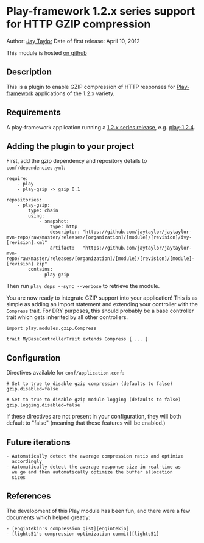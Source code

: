 # Play-framework 1.2.x series support for HTTP GZIP compression

Author: [Jay Taylor][jaytaylor]
Date of first release: April 10, 2012

This module is hosted [on github](https://github.com/jaytaylor/play-gzip/ "Play-gzip on github")

## Description

This is a plugin to enable GZIP compression of HTTP responses for [Play-framework][]
applications of the 1.2.x variety.


## Requirements

A play-framework application running a [1.2.x series release][Play-framework-releases],
e.g. [play-1.2.4][].


## Adding the plugin to your project

First, add the gzip dependency and repository details to `conf/dependencies.yml`:

    require:
        - play
        - play-gzip -> gzip 0.1

    repositories:
        - play-gzip:
            type: chain
            using:
                - snapshot:
                    type: http
                    descriptor: "https://github.com/jaytaylor/jaytaylor-mvn-repo/raw/master/releases/[organization]/[module]/[revision]/ivy-[revision].xml"
                    artifact:   "https://github.com/jaytaylor/jaytaylor-mvn-repo/raw/master/releases/[organization]/[module]/[revision]/[module]-[revision].zip"
            contains:
                - play-gzip

Then run `play deps --sync --verbose` to retrieve the module.

You are now ready to integrate GZIP support into your application!  This is as
simple as adding an import statement and extending your controller with the
`Compress` trait.  For DRY purposes, this should probably be a base controller
trait which gets inherited by all other controllers.

    import play.modules.gzip.Compress

    trait MyBaseControllerTrait extends Compress { ... }


## Configuration

Directives available for `conf/application.conf`:

    # Set to true to disable gzip compression (defaults to false)
    gzip.disabled=false

    # Set to true to disable gzip module logging (defaults to false)
    gzip.logging.disabled=false

If these directives are not present in your configuration, they will both
default to "false" (meaning that these features will be enabled.)


## Future iterations

    - Automatically detect the average compression ratio and optimize
      accordingly
    - Automatically detect the average response size in real-time as
      we go and then automatically optimize the buffer allocation
      sizes


## References

The development of this Play module has been fun, and there were a few documents
which helped greatly:

    - [engintekin's compression gist][engintekin]
    - [lights51's compression optimization commit][lights51]

[jaytaylor]: http://jaytaylor.com/ "Jay Taylor's website"
[Play-framework]: http://playframework.org/ "Play-framework"
[Play-framework-releases]: http://download.playframework.org/releases/ "Play-framework releases"
[play-1.2.4]: http://download.playframework.org/releases/play-1.2.4.zip "Play v1.2.4"
[engintekin]: https://gist.github.com/1317626 "engintekin's compression gist"
[lights51]: https://github.com/lights51/play/commit/a029b74a143464a1dec008b0de6d7ba7a75b8f20 "lights51's compression optimization commit"

